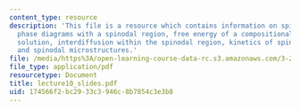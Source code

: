 ```yaml
---
content_type: resource
description: 'This file is a resource which contains information on spinodal decomposition:
  phase diagrams with a spinodal region, free energy of a compositionally inhomogeneous
  solution, interdiffusion within the spinodal region, kinetics of spinodal decomposition,
  and spinodal microstructures.'
file: /media/https%3A/open-learning-course-data-rc.s3.amazonaws.com/3-205-thermodynamics-and-kinetics-of-materials-fall-2006/174566f2bc2933c3946c8b7854c3e3b8_lecture10_slides.pdf
file_type: application/pdf
resourcetype: Document
title: lecture10_slides.pdf
uid: 174566f2-bc29-33c3-946c-8b7854c3e3b8
---
```

